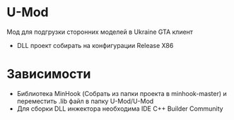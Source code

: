 # U-Mod
Мод для подгрузки сторонних моделей в Ukraine GTA клиент

- DLL проект собирать на конфигурации Release X86

# Зависимости

- Библиотека MinHook (Собрать из папки проекта в minhook-master) и переместить .lib файл в папку U-Mod/U-Mod
- Для сборки DLL инжектора необходима IDE C++ Builder Community
